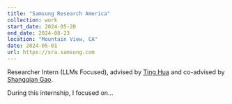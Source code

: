 ```yaml
---
title: "Samsung Research America"
collection: work
start_date: 2024-05-20
end_date: 2024-08-23
location: "Mountain View, CA"
date: 2024-05-01
url: https://sra.samsung.com
---
```


Researcher Intern (LLMs Focused), advised by <a href="https://t7hua.github.io" target="_blank">Ting Hua</a> and co-advised by <a href="https://gaosh.github.io" target="_blank">Shangqian Gao</a>.

During this internship, I focused on...
